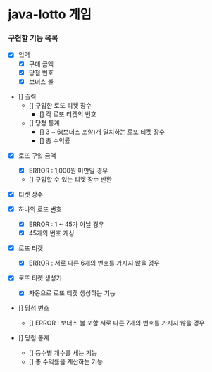 # java-lotto 게임

### 구현할 기능 목록

- [x] 입력
    - [x] 구매 금액
    - [x] 당첨 번호 
    - [x] 보너스 볼
    
- [] 출력
    - [] 구입한 로또 티켓 장수
        - [] 각 로또 티켓의 번호
    - [] 당청 통계
        - [] 3 ~ 6(보너스 포함)개 일치하는 로또 티켓 장수 
        - [] 총 수익률
        
- [x] 로또 구입 금액
    - [x] ERROR : 1,000원 미만일 경우
    - [] 구입할 수 있는 티켓 장수 반환
    
- [x] 티켓 장수
    
- [x] 하나의 로또 번호
    - [x] ERROR : 1 ~ 45가 아닐 경우
    - [x] 45개의 번호 캐싱
    
- [x] 로또 티켓
    - [x] ERROR : 서로 다른 6개의 번호를 가지지 않을 경우
    
- [x] 로또 티켓 생성기
    - [x] 자동으로 로또 티켓 생성하는 기능 

- [] 당첨 번호
    - [] ERROR : 보너스 볼 포함 서로 다른 7개의 번호를 가지지 않을 경우

- [] 당첨 통계
    - [] 등수별 개수를 세는 기능
    - [] 총 수익률을 계산하는 기능 
